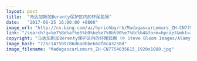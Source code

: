 ```yaml
---
layout: post
title:  "马达加斯加Berenty保护区内的环尾狐猴"
date:   "2017-06-25 16:00:00 +0800"
image_url: "http://cn.bing.com/az/hprichbg/rb/MadagascarLemurs_ZH-CN7754035615_1920x1080.jpg"
link: "/search?q=%e7%8e%af%e5%b0%be%e7%8b%90%e7%8c%b4&form=hpcapt&mkt=zh-cn"
copyright: "马达加斯加Berenty保护区内的环尾狐猴 (© Steve Bloom Images/Alamy)"
image_hash: "725c147599c86d6a0bbe66df8c43258d"
image_filename: "MadagascarLemurs_ZH-CN7754035615_1920x1080.jpg"
---
```

